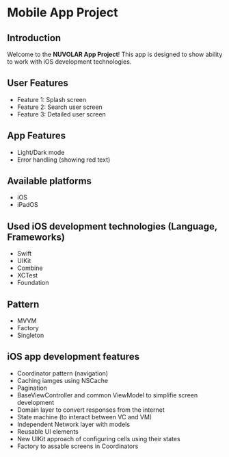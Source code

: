 # Mobile App Project

## Introduction
Welcome to the **NUVOLAR App Project**! This app is designed to show ability to work with iOS development technologies.

## User Features
- Feature 1: Splash screen
- Feature 2: Search user screen
- Feature 3: Detailed user screen

## App Features
- Light/Dark mode
- Error handling (showing red text)

## Available platforms
- iOS
- iPadOS

## Used iOS development technologies (Language, Frameworks)
- Swift
- UIKit
- Combine
- XCTest
- Foundation

## Pattern
- MVVM
- Factory
- Singleton

## iOS app development features
- Coordinator pattern (navigation)
- Caching iamges using NSCache
- Pagination
- BaseViewController and common ViewModel to simplifie screen development
- Domain layer to convert responses from the internet
- State machine (to interact between VC and VM)
- Independent Network layer with models
- Reusable UI elements
- New UIKit approach of configuring cells using their states
- Factory to assable screens in Coordinators
